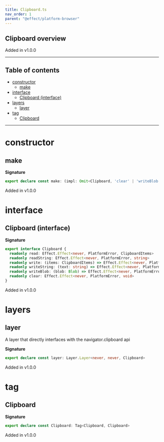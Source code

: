 ```yaml
---
title: Clipboard.ts
nav_order: 1
parent: "@effect/platform-browser"
---
```


## Clipboard overview

Added in v1.0.0

---

<h2 class="text-delta">Table of contents</h2>

- [constructor](#constructor)
  - [make](#make)
- [interface](#interface)
  - [Clipboard (interface)](#clipboard-interface)
- [layers](#layers)
  - [layer](#layer)
- [tag](#tag)
  - [Clipboard](#clipboard)

---

# constructor

## make

**Signature**

```ts
export declare const make: (impl: Omit<Clipboard, 'clear' | 'writeBlob'>) => Clipboard
```

Added in v1.0.0

# interface

## Clipboard (interface)

**Signature**

```ts
export interface Clipboard {
  readonly read: Effect.Effect<never, PlatformError, ClipboardItems>
  readonly readString: Effect.Effect<never, PlatformError, string>
  readonly write: (items: ClipboardItems) => Effect.Effect<never, PlatformError, void>
  readonly writeString: (text: string) => Effect.Effect<never, PlatformError, void>
  readonly writeBlob: (blob: Blob) => Effect.Effect<never, PlatformError, void>
  readonly clear: Effect.Effect<never, PlatformError, void>
}
```

Added in v1.0.0

# layers

## layer

A layer that directly interfaces with the navigator.clipboard api

**Signature**

```ts
export declare const layer: Layer.Layer<never, never, Clipboard>
```

Added in v1.0.0

# tag

## Clipboard

**Signature**

```ts
export declare const Clipboard: Tag<Clipboard, Clipboard>
```

Added in v1.0.0
